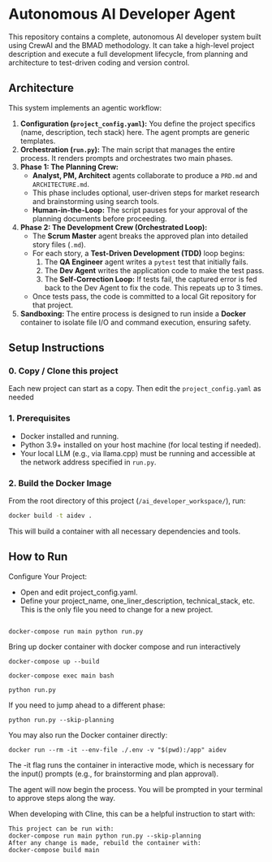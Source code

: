 # Autonomous AI Developer Agent

This repository contains a complete, autonomous AI developer system built using CrewAI and the BMAD methodology. It can take a high-level project description and execute a full development lifecycle, from planning and architecture to test-driven coding and version control.

## Architecture

This system implements an agentic workflow:

1.  **Configuration (`project_config.yaml`):** You define the project specifics (name, description, tech stack) here. The agent prompts are generic templates.
2.  **Orchestration (`run.py`):** The main script that manages the entire process. It renders prompts and orchestrates two main phases.
3.  **Phase 1: The Planning Crew:**
    *   **Analyst, PM, Architect** agents collaborate to produce a `PRD.md` and `ARCHITECTURE.md`.
    *   This phase includes optional, user-driven steps for market research and brainstorming using search tools.
    *   **Human-in-the-Loop:** The script pauses for your approval of the planning documents before proceeding.
4.  **Phase 2: The Development Crew (Orchestrated Loop):**
    *   The **Scrum Master** agent breaks the approved plan into detailed story files (`.md`).
    *   For each story, a **Test-Driven Development (TDD)** loop begins:
        1.  The **QA Engineer** agent writes a `pytest` test that initially fails.
        2.  The **Dev Agent** writes the application code to make the test pass.
        3.  The **Self-Correction Loop:** If tests fail, the captured error is fed back to the Dev Agent to fix the code. This repeats up to 3 times.
    *   Once tests pass, the code is committed to a local Git repository for that project.
5.  **Sandboxing:** The entire process is designed to run inside a **Docker** container to isolate file I/O and command execution, ensuring safety.

## Setup Instructions

### 0. Copy / Clone this project

Each new project can start as a copy. Then edit the `project_config.yaml` as needed

### 1. Prerequisites
- Docker installed and running.
- Python 3.9+ installed on your host machine (for local testing if needed).
- Your local LLM (e.g., via llama.cpp) must be running and accessible at the network address specified in `run.py`.

### 2. Build the Docker Image

From the root directory of this project (`/ai_developer_workspace/`), run:

```bash
docker build -t aidev .
```

This will build a container with all necessary dependencies and tools. 


## How to Run 

Configure Your Project: 

  - Open and edit project_config.yaml.
  - Define your project_name, one_liner_description, technical_stack, etc. This is the only file you need to change for a new project.


```
```

```
docker-compose run main python run.py
```


Bring up docker container with docker compose and run interactively

```
docker-compose up --build

docker-compose exec main bash

python run.py
```

If you need to jump ahead to a different phase:

```
python run.py --skip-planning
```


 
You may also run the Docker container directly:
          
```
docker run --rm -it --env-file ./.env -v "$(pwd):/app" aidev
```

The -it flag runs the container in interactive mode, which is necessary for the input() prompts (e.g., for brainstorming and plan approval).
     
The agent will now begin the process. You will be prompted in your terminal to approve steps along the way. 

When developing with Cline, this can be a helpful instruction to start with:

```
This project can be run with:
docker-compose run main python run.py --skip-planning
After any change is made, rebuild the container with: 
docker-compose build main
```